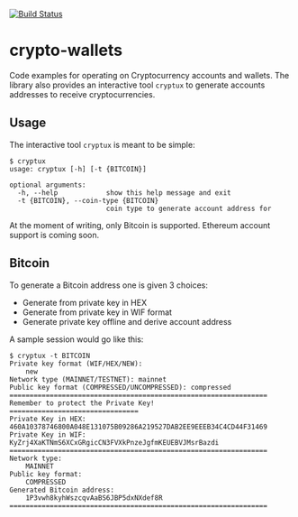 [![Build Status](https://travis-ci.org/VISCHub/crypto-wallets.svg?branch=master)](https://travis-ci.org/VISCHub/crypto-wallets)

# crypto-wallets
Code examples for operating on Cryptocurrency accounts and wallets. The library also provides an interactive tool `cryptux` to generate accounts addresses to receive cryptocurrencies.

## Usage

The interactive tool `cryptux` is meant to be simple:

```
$ cryptux
usage: cryptux [-h] [-t {BITCOIN}]

optional arguments:
  -h, --help            show this help message and exit
  -t {BITCOIN}, --coin-type {BITCOIN}
                        coin type to generate account address for
```

At the moment of writing, only Bitcoin is supported. Ethereum account support is coming soon.

## Bitcoin

To generate a Bitcoin address one is given 3 choices:
+ Generate from private key in HEX
+ Generate from private key in WIF format
+ Generate private key offline and derive account address

A sample session would go like this:

```
$ cryptux -t BITCOIN
Private key format (WIF/HEX/NEW):
    new
Network type (MAINNET/TESTNET): mainnet
Public key format (COMPRESSED/UNCOMPRESSED): compressed
================================================================
Remember to protect the Private Key!
================================
Private Key in HEX: 460A10378746800A048E131075B09286A219527DAB2EE9EEEB34C4CD44F31469
Private Key in WIF: KyZrj4XaKTNmS6XCxGRgicCN3FVXkPnzeJgfmKEUEBVJMsrBazdi
================================================================
Network type:
    MAINNET
Public key format:
    COMPRESSED
Generated Bitcoin address:
    1P3vwh8kyhWszcqvAaBS6JBP5dxNXdef8R
================================================================
```
